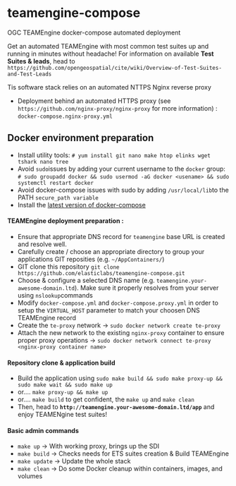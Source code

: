 # teamengine-compose
OGC TEAMEngine docker-compose automated deployment

Get an automated TEAMEngine with most common test suites up and running in minutes without headache!
For information on available **Test Suites & leads**, head to `https://github.com/opengeospatial/cite/wiki/Overview-of-Test-Suites-and-Test-Leads`

Tis software stack relies on an automated NTTPS Nginx reverse proxy
* Deployment behind an automated HTTPS proxy (see `https://github.com/nginx-proxy/nginx-proxy` for more information) : `docker-compose.nginx-proxy.yml`

## Docker environment preparation 
* Install utility tools: `# yum install git nano make htop elinks wget tshark nano tree`
* Avoid `sudo`issues by adding your current username to the `docker` group: `# sudo groupadd docker && sudo usermod -aG docker <usename> && sudo systemctl restart docker`
* Avoid docker-compose issues with sudo by adding `/usr/local/lib`to the PATH `secure_path variable`
* Install the [latest version of docker-compose](https://docs.docker.com/compose/install/)

#### TEAMEngine deployment preparation :
* Ensure that appropriate DNS record for `teamengine` base URL is created and resolve well. 
* Carefully create / choose an appropriate directory to group your applications GIT reposities (e.g. `~/AppContainers/`)
* GIT clone this repository `git clone https://github.com/elasticlabs/teamengine-compose.git`
* Choose & configure a selected DNS name (e.g. `teamengine.your-awesome-domain.ltd`). Make sure it properly resolves from your server using `nslookup`commands
* Modify `docker-compose.yml` and `docker-compose.proxy.yml` in order to setup the `VIRTUAL_HOST` parameter to match your choosen DNS TEAMEngine record
* Create the `te-proxy` network -> `sudo docker network create te-proxy`
* Attach the new network to the existing `nginx-proxy` container to ensure proper proxy operations -> `sudo docker network connect te-proxy <nginx-proxy container name>`

#### Repository clone & application build
* Build the application using `sudo make build && sudo make proxy-up && sudo make wait && sudo make up`
* or.... `make proxy-up && make up`
* or.... `make build` to get confident, the `make up` and `make clean`
* Then, head to **`http://teamengine.your-awesome-domain.ltd/app`** and enjoy TEAMENgine test suites!

#### Basic admin commands
* `make up` ->  With working proxy, brings up the SDI
* `make build` -> Checks needs for ETS suites creation & Build TEAMEngine
* `make update` -> Update the whole stack
* `make clean` -> Do some Docker cleanup within containers, images, and volumes